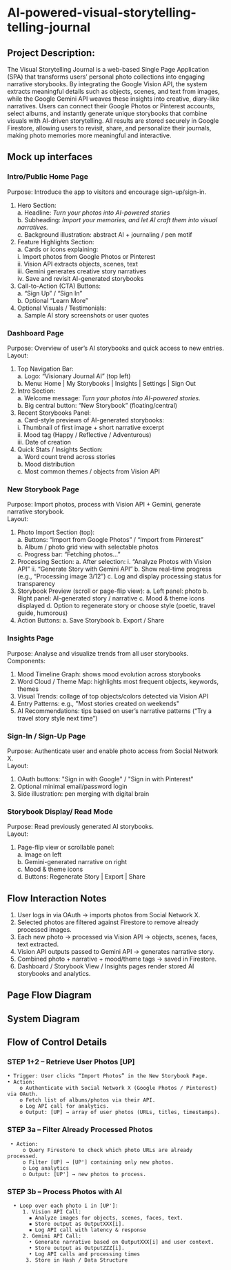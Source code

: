 # AI-powered-visual-storytelling-telling-journal
## Project Description:
The Visual Storytelling Journal is a web-based Single Page Application (SPA) that transforms users’
personal photo collections into engaging narrative storybooks. By integrating the Google Vision API,
the system extracts meaningful details such as objects, scenes, and text from images, while the Google
Gemini API weaves these insights into creative, diary-like narratives. Users can connect their Google
Photos or Pinterest accounts, select albums, and instantly generate unique storybooks that combine
visuals with AI-driven storytelling. All results are stored securely in Google Firestore, allowing users to
revisit, share, and personalize their journals, making photo memories more meaningful and
interactive.
## Mock up interfaces
### Intro/Public Home Page
Purpose: Introduce the app to visitors and encourage sign-up/sign-in.
1. Hero Section: <br/>
   a. Headline: *Turn your photos into AI-powered stories*<br/>
   b. Subheading: *Import your memories, and let AI craft them into visual narratives.*<br/>
   c. Background illustration: abstract AI + journaling / pen motif<br/>
2. Feature Highlights Section:<br/>
   a. Cards or icons explaining:<br/>
     i. Import photos from Google Photos or Pinterest<br/>
     ii. Vision API extracts objects, scenes, text<br/>
     iii. Gemini generates creative story narratives<br/>
     iv. Save and revisit AI-generated storybooks<br/>
3. Call-to-Action (CTA) Buttons:<br/>
   a. “Sign Up” / “Sign In”<br/>
   b. Optional “Learn More”<br/>
4. Optional Visuals / Testimonials:<br/>
   a. Sample AI story screenshots or user quotes<br/>
### Dashboard Page
Purpose: Overview of user’s AI storybooks and quick access to new entries.
Layout:
1. Top Navigation Bar:<br/>
  a. Logo: “Visionary Journal AI” (top left)<br/>
  b. Menu: Home | My Storybooks | Insights | Settings | Sign Out<br/>
2. Intro Section:<br/>
  a. Welcome message: *Turn your photos into AI-powered stories.*<br/>
  b. Big central button: “New Storybook” (floating/central)<br/>
3. Recent Storybooks Panel:<br/>
  a. Card-style previews of AI-generated storybooks:<br/>
    i. Thumbnail of first image + short narrative excerpt<br/>
    ii. Mood tag (Happy / Reflective / Adventurous)<br/>
    iii. Date of creation<br/>
4. Quick Stats / Insights Section:<br/>
   a. Word count trend across stories<br/>
   b. Mood distribution<br/>
   c. Most common themes / objects from Vision API<br/>
### New Storybook Page
Purpose: Import photos, process with Vision API + Gemini, generate narrative storybook.<br/>
Layout:<br/>
1. Photo Import Section (top):<br/>
  a. Buttons: “Import from Google Photos” / “Import from Pinterest”<br/>
  b. Album / photo grid view with selectable photos<br/>
  c. Progress bar: “Fetching photos…”
2. Processing Section:
  a. After selection:
    i. “Analyze Photos with Vision API”
    ii. “Generate Story with Gemini API”
  b. Show real-time progress (e.g., “Processing image 3/12”)
  c. Log and display processing status for transparency
3. Storybook Preview (scroll or page-flip view):
  a. Left panel: photo
  b. Right panel: AI-generated story / narrative
  c. Mood & theme icons displayed
  d. Option to regenerate story or choose style (poetic, travel guide, humorous)
4. Action Buttons:
  a. Save Storybook
  b. Export / Share
### Insights Page
Purpose: Analyse and visualize trends from all user storybooks.<br/>
Components:<br/>
1. Mood Timeline Graph: shows mood evolution across storybooks<br/>
2. Word Cloud / Theme Map: highlights most frequent objects, keywords, themes<br/>
3. Visual Trends: collage of top objects/colors detected via Vision API<br/>
4. Entry Patterns: e.g., "Most stories created on weekends"<br/>
5. AI Recommendations: tips based on user’s narrative patterns (“Try a travel story style next
time”)<br/>
### Sign-In / Sign-Up Page
Purpose: Authenticate user and enable photo access from Social Network X.<br/>
Layout:<br/>
1. OAuth buttons: "Sign in with Google" / "Sign in with Pinterest"<br/>
2. Optional minimal email/password login<br/>
3. Side illustration: pen merging with digital brain<br/>
### Storybook Display/ Read Mode
Purpose: Read previously generated AI storybooks.<br/>
Layout:<br/>
1. Page-flip view or scrollable panel:<br/>
a. Image on left<br/>
b. Gemini-generated narrative on right<br/>
c. Mood & theme icons<br/>
d. Buttons: Regenerate Story | Export | Share<br/>
## Flow Interaction Notes
1. User logs in via OAuth → imports photos from Social Network X.
2. Selected photos are filtered against Firestore to remove already processed images.
3. Each new photo → processed via Vision API → objects, scenes, faces, text extracted.
4. Vision API outputs passed to Gemini API → generates narrative story.
5. Combined photo + narrative + mood/theme tags → saved in Firestore.
6. Dashboard / Storybook View / Insights pages render stored AI storybooks and analytics.
## Page Flow Diagram
## System Diagram
## Flow of Control Details
### STEP 1+2 – Retrieve User Photos [UP]
    • Trigger: User clicks “Import Photos” in the New Storybook Page.
    • Action:
        o Authenticate with Social Network X (Google Photos / Pinterest) via OAuth.
        o Fetch list of albums/photos via their API.
        o Log API call for analytics.
        o Output: [UP] → array of user photos (URLs, titles, timestamps).
### STEP 3a – Filter Already Processed Photos
     • Action:
         o Query Firestore to check which photo URLs are already processed.
         o Filter [UP] → [UP'] containing only new photos.
         o Log analytics
         o Output: [UP'] → new photos to process.
### STEP 3b – Process Photos with AI
      • Loop over each photo i in [UP']:
         1. Vision API Call:
           ▪ Analyze images for objects, scenes, faces, text.
           ▪ Store output as OutputXXX[i].
           ▪ Log API call with latency & response
         2. Gemini API Call:
           • Generate narrative based on OutputXXX[i] and user context.
           • Store output as OutputZZZ[i].
           • Log API calls and processing times
          3. Store in Hash / Data Structure
